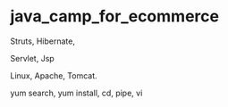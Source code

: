 java_camp_for_ecommerce
=======================

Struts, Hibernate, 

Servlet, Jsp

Linux, Apache, Tomcat. 

yum search, yum install, cd, pipe, vi
